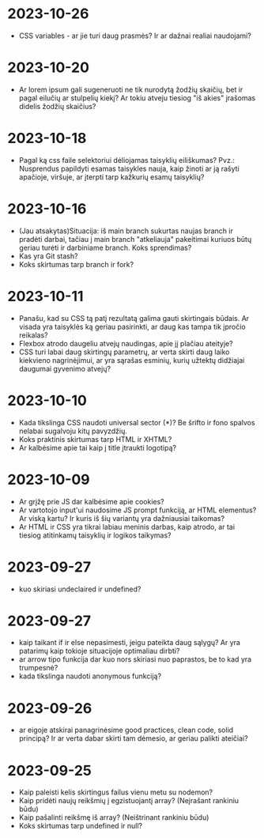 # 2023-10-26
- CSS variables - ar jie turi daug prasmės? Ir ar dažnai realiai naudojami?
  
# 2023-10-20
- Ar lorem ipsum gali sugeneruoti ne tik nurodytą žodžių skaičių, bet ir pagal eilučių ar stulpelių kiekį? Ar tokiu atveju tiesiog "iš akies" įrašomas didelis žodžių skaičius?
  
# 2023-10-18
- Pagal ką css faile selektoriui dėliojamas taisyklių eiliškumas? Pvz.: Nusprendus papildyti esamas taisykles nauja, kaip žinoti ar ją rašyti apačioje, viršuje, ar įterpti tarp kažkurių esamų taisyklių?

# 2023-10-16
- (Jau atsakytas)Situacija: iš main branch sukurtas naujas branch ir pradėti darbai, tačiau į main branch "atkeliauja" pakeitimai kuriuos būtų geriau turėti ir darbiniame branch. Koks sprendimas?
- Kas yra Git stash?
- Koks skirtumas tarp branch ir fork?

# 2023-10-11
- Panašu, kad su CSS tą patį rezultatą galima gauti skirtingais būdais. Ar visada yra taisyklės ką geriau pasirinkti, ar daug kas tampa tik įpročio reikalas?
- Flexbox atrodo daugeliu atvejų naudingas, apie jį plačiau ateityje?
- CSS turi labai daug skirtingų parametrų, ar verta skirti daug laiko kiekvieno nagrinėjimui, ar yra sąrašas esminių, kurių užtektų didžiajai daugumai gyvenimo atvejų?
  
# 2023-10-10
- Kada tikslinga CSS naudoti universal sector (*)? Be šrifto ir fono spalvos nelabai sugalvoju kitų pavyzdžių.
- Koks praktinis skirtumas tarp HTML ir XHTML?
- Ar kalbėsime apie tai kaip į title įtraukti logotipą?
  
# 2023-10-09
- Ar grįžę prie JS dar kalbėsime apie cookies?
- Ar vartotojo input'ui naudosime JS prompt funkciją, ar HTML elementus? Ar viską kartu? Ir kuris iš šių variantų yra dažniausiai taikomas?
- Ar HTML ir CSS yra tikrai labiau meninis darbas, kaip atrodo, ar tai tiesiog atitinkamų taisyklių ir logikos taikymas?
  
# 2023-09-27
- kuo skiriasi undeclaired ir undefined?

# 2023-09-27
- kaip taikant if ir else nepasimesti, jeigu pateikta daug sąlygų? Ar yra patarimų kaip tokioje situacijoje optimaliau dirbti?
- ar arrow tipo funkcija dar kuo nors skiriasi nuo paprastos, be to kad yra trumpesnė?
- kada tikslinga naudoti anonymous funkciją? 

# 2023-09-26
- ar eigoje atskirai panagrinėsime good practices, clean code, solid principą? Ir ar verta dabar skirti tam dėmesio, ar geriau palikti ateičiai?

# 2023-09-25

- Kaip paleisti kelis skirtingus failus vienu metu su nodemon?
- Kaip pridėti naujų reikšmių į egzistuojantį array? (Neįrašant rankiniu būdu)
- Kaip pašalinti reikšmę iš array? (Neištrinant rankiniu būdu)
- Koks skirtumas tarp undefined ir null?
